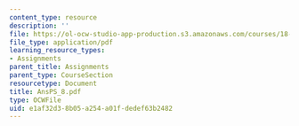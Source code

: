 ```yaml
---
content_type: resource
description: ''
file: https://ol-ocw-studio-app-production.s3.amazonaws.com/courses/18-04-complex-variables-with-applications-fall-1999/e1af32d38b05a254a01fdedef63b2482_AnsPS_8.pdf
file_type: application/pdf
learning_resource_types:
- Assignments
parent_title: Assignments
parent_type: CourseSection
resourcetype: Document
title: AnsPS_8.pdf
type: OCWFile
uid: e1af32d3-8b05-a254-a01f-dedef63b2482
---
```


